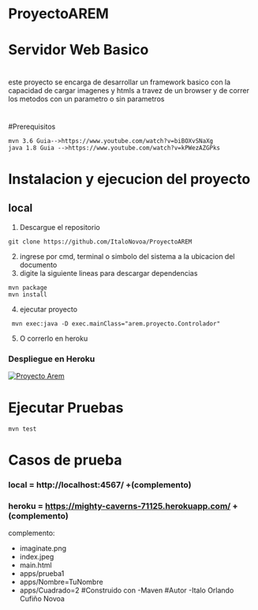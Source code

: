 # ProyectoAREM
# Servidor Web Basico
#
este proyecto se encarga de desarrollar un framework basico con la capacidad de cargar imagenes y htmls a travez de un browser y de correr los metodos con un parametro o sin parametros
#
#Prerequisitos
```
mvn 3.6 Guia-->https://www.youtube.com/watch?v=biBOXvSNaXg
java 1.8 Guia -->https://www.youtube.com/watch?v=kPWezAZGPks
```
#
# Instalacion y ejecucion del proyecto

## local


1. Descargue el repositorio
```
git clone https://github.com/ItaloNovoa/ProyectoAREM
```
2. ingrese por cmd, terminal o simbolo del sistema a la ubicacion del documento
3. digite la siguiente lineas para descargar dependencias
```
mvn package
mvn install
```
4. ejecutar proyecto
```
 mvn exec:java -D exec.mainClass="arem.proyecto.Controlador"
```
5. O correrlo en heroku

### Despliegue en  Heroku

[![Proyecto Arem](https://www.herokucdn.com/deploy/button.png)](https://dashboard.heroku.com/apps/mighty-caverns-71125)

# Ejecutar Pruebas
```
mvn test
```
# Casos de prueba
### local = http://localhost:4567/ +(complemento)
### heroku = https://mighty-caverns-71125.herokuapp.com/ +(complemento)
 complemento:
 - imaginate.png
 - index.jpeg
 - main.html
 - apps/prueba1
 - apps/Nombre=TuNombre
 - apps/Cuadrado=2
#Construido con
-Maven 
#Autor
-Italo Orlando Cufiño Novoa
